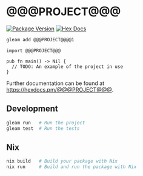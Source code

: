 # @@@PROJECT@@@

[![Package Version](https://img.shields.io/hexpm/v/@@@PROJECT@@@)](https://hex.pm/packages/@@@PROJECT@@@)
[![Hex Docs](https://img.shields.io/badge/hex-docs-ffaff3)](https://hexdocs.pm/@@@PROJECT@@@/)

```sh
gleam add @@@PROJECT@@@@1
```

```gleam
import @@@PROJECT@@@

pub fn main() -> Nil {
  // TODO: An example of the project in use
}
```

Further documentation can be found at <https://hexdocs.pm/@@@PROJECT@@@>.

## Development

```sh
gleam run   # Run the project
gleam test  # Run the tests
```

## Nix

```sh
nix build   # Build your package with Nix
nix run     # Build and run the package with Nix
```

